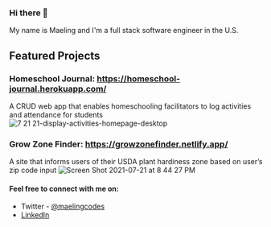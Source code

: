 ### Hi there 👋

My name is Maeling and I'm a full stack software engineer in the U.S. 

## Featured Projects
### Homeschool Journal: https://homeschool-journal.herokuapp.com/
A CRUD web app that enables homeschooling facilitators to log activities and attendance for students 
![7 21 21-display-activities-homepage-desktop](https://user-images.githubusercontent.com/13966892/126577340-45012351-90a3-434a-a70c-dc6b3aa26884.jpg)


### Grow Zone Finder: https://growzonefinder.netlify.app/
A site that informs users of their USDA plant hardiness zone based on user’s zip code input
![Screen Shot 2021-07-21 at 8 44 27 PM](https://user-images.githubusercontent.com/13966892/126577290-5553c6d1-0938-49fe-b20e-cf7a8b522647.jpg)


#### Feel free to connect with me on:
- Twitter - [@maelingcodes](https://twitter.com/maelingcodes)
- [LinkedIn](https://www.linkedin.com/in/maeling-murphy-ph-d-590593191/)

<!--
**maelingmurphy/maelingmurphy** is a ✨ _special_ ✨ repository because its `README.md` (this file) appears on your GitHub profile.

Here are some ideas to get you started:

- 🔭 I’m currently working on ...
- 🌱 I’m currently learning ...
- 👯 I’m looking to collaborate on ...
- 🤔 I’m looking for help with ...
- 💬 Ask me about ...
- 📫 How to reach me: ...
- 😄 Pronouns: ...
- ⚡ Fun fact: ...
-->
